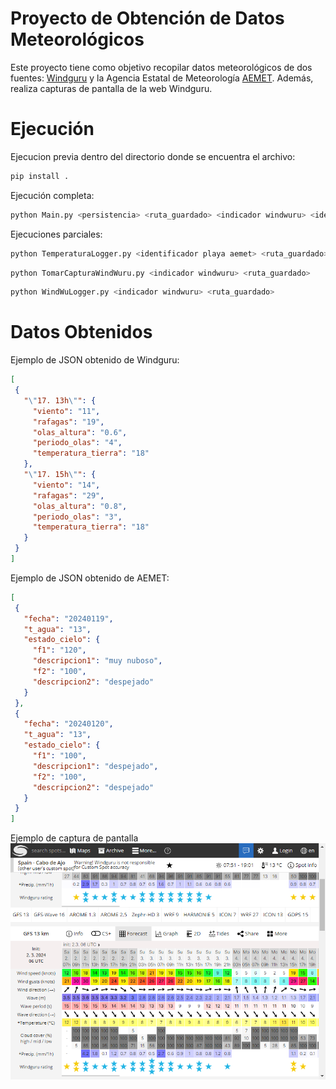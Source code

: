 # Proyecto de Obtención de Datos Meteorológicos
Este proyecto tiene como objetivo recopilar datos meteorológicos de dos fuentes: [Windguru](https://www.windguru.cz/) y la Agencia Estatal de Meteorología [AEMET](https://www.aemet.es/). Además, realiza capturas de pantalla de la web Windguru.

# Ejecución

Ejecucion previa dentro del directorio donde se encuentra el archivo:
```bash
pip install .
```

Ejecución completa:
```bash
python Main.py <persistencia> <ruta_guardado> <indicador windwuru> <identificador playa aemet> 
```

Ejecuciones parciales:

```bash
python TemperaturaLogger.py <identificador playa aemet> <ruta_guardado>
```


```bash
python TomarCapturaWindWuru.py <indicador windwuru> <ruta_guardado>
```


```bash
python WindWuLogger.py <indicador windwuru> <ruta_guardado>
```


# Datos Obtenidos
Ejemplo de JSON obtenido de Windguru:

 ```json
[
  {
    "\"17. 13h\"": {
      "viento": "11",
      "rafagas": "19",
      "olas_altura": "0.6",
      "periodo_olas": "4",
      "temperatura_tierra": "18"
    },
    "\"17. 15h\"": {
      "viento": "14",
      "rafagas": "29",
      "olas_altura": "0.8",
      "periodo_olas": "3",
      "temperatura_tierra": "18"
    }
  }
]
 ```


Ejemplo de JSON obtenido de AEMET:

 ```json
[
  {
    "fecha": "20240119",
    "t_agua": "13",
    "estado_cielo": {
      "f1": "120",
      "descripcion1": "muy nuboso",
      "f2": "100",
      "descripcion2": "despejado"
    }
  },
  {
    "fecha": "20240120",
    "t_agua": "13",
    "estado_cielo": {
      "f1": "100",
      "descripcion1": "despejado",
      "f2": "100",
      "descripcion2": "despejado"
    }
  }
]
 ```

Ejemplo de captura de pantalla
![Captura de Pantalla de Windguru](data_buceo/capturas/windguru_2024_03_02_16_16.png)

